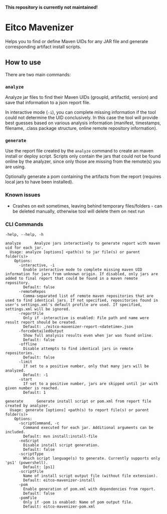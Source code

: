 **This repository is currently not maintained!**

# Eitco Mavenizer

Helps you to find or define Maven UIDs for any JAR file and generate corresponding artifact install scripts.

## How to use

There are two main commands:

### `analyze`
Analyze jar files to find their Maven UIDs (groupId, artifactId, version) and save that information to a json report file.

In interactive mode (`-i`), you can complete missing information if the tool could not determine the UID conclusively. In this case the tool will provide best guesses based on various analysis information (manifest, timestamps, filename, .class package structure, online remote repository information).
  
### `generate`

Use the report file created by the `analyze` command to create an maven install or deploy script. Scripts only contain the jars that could not be found online by the analyzer, since only those are missing from the remote(s) you are using.

Optionally generate a pom containing the artifacts from the report (requires local jars to have been installed).

### Known issues

* Crashes on exit sometimes, leaving behind temporary files/folders - can be deleted manually, otherwise tool will delete them on next run

### CLI Commands

```
-help, --help, -h

analyze      Analyze jars interactively to generate report with maven uid for each jar.
  Usage: analyze [options] <path(s) to jar file(s) or parent folder(s)>
    Options:
      -interactive, -i
        Enable interactive mode to complete missing maven UID information for jars from unknown origin. If disabled, only jars are added to final report that could be found in a maven remote repository.
        Default: false
      -remoteRepos
        Comma-separated list of remote maven repositories that are used to find identical jars. If not specified, repositories found in user's settings.xml's default profile are used. If specified, settings.xml will be ignored.
      -reportFile
        Only if -interactive is enabled: File path and name were result report should be created.
        Default: ./eitco-mavenizer-report-<datetime>.json
      -forceDetailedOutput
        Show full analysis results even when jar was found online.
        Default: false
      -offline
        Disable attempts to find identical jars in remote repositories.
        Default: false
      -limit
        If set to a positive number, only that many jars will be analyzed.
        Default: -1
      -start
        If set to a positive number, jars are skipped until jar with given number is reached.
        Default: 1

generate      Generate install script or pom.xml from report file created by analyzer.
  Usage: generate [options] <path(s) to report file(s) or parent folder(s)>
    Options:
      -scriptCommand, -c
        Command executed for each jar. Additional arguments can be included.
        Default: mvn install:install-file
      -noScript
        Disable install script generation.
        Default: false
      -scriptType
        Which script language(s) to generate. Currently supports only 'ps1' (powershell).
        Default: [ps1]
      -scriptFile
        Name of install script output file (without file extension).
        Default: eitco-mavenizer-install
      -pom
        Enable generation of pom.xml with dependencies from report.
        Default: false
      -pomFile
        Only if -pom is enabled: Name of pom output file.
        Default: eitco-mavenizer-pom.xml
```
